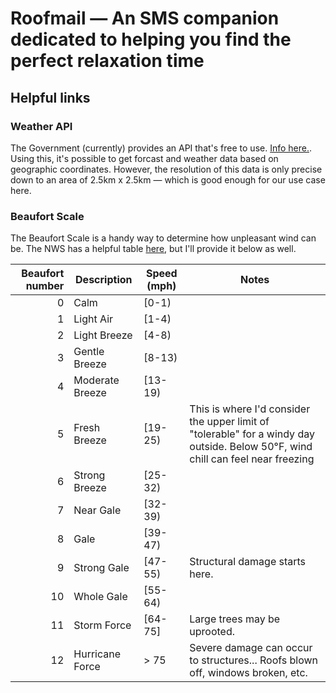 # Roofmail — An SMS companion dedicated to helping you find the perfect relaxation time

## Helpful links
### Weather API
The Government (currently) provides an API that's free to use. [Info here.](https://www.weather.gov/documentation/services-web-api). Using this, it's possible to get forcast and weather data based on geographic coordinates. However, the resolution of this data is only precise down to an area of 2.5km x 2.5km — which is good enough for our use case here.

### Beaufort Scale
The Beaufort Scale is a handy way to determine how unpleasant wind can be. The NWS has a helpful table [here](https://www.weather.gov/pqr/wind), but I'll provide it below as well.

| Beaufort number 	| Description     	| Speed (mph) 	| Notes                                                                              	|
|----------------:	|-----------------	|-------------	|------------------------------------------------------------------------------------	|
|               0 	| Calm            	| [0-1)       	|                                                                                    	|
|               1 	| Light Air       	| [1-4)       	|                                                                                    	|
|               2 	| Light Breeze    	| [4-8)       	|                                                                                    	|
|               3 	| Gentle Breeze   	| [8-13)      	|                                                                                    	|
|               4 	| Moderate Breeze 	| [13-19)     	|                                                                                    	|
|               5 	| Fresh Breeze    	| [19-25)     	| This is where I'd consider the upper limit of "tolerable" for a windy day outside. Below 50°F, wind chill can feel near freezing 	|
|               6 	| Strong Breeze   	| [25-32)     	|                                                                                    	|
|               7 	| Near Gale       	| [32-39)     	|                                                                                    	|
|               8 	| Gale            	| [39-47)     	|                                                                                    	|
|               9 	| Strong Gale     	| [47-55)     	| Structural damage starts here.                                                     	|
|              10 	| Whole Gale      	| [55-64)     	|                                                                                    	|
|              11 	| Storm Force     	| [64-75]     	| Large trees may be uprooted.                                                       	|
|              12 	| Hurricane Force 	| > 75        	| Severe damage can occur to structures... Roofs blown off, windows broken, etc.     	|

